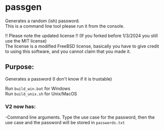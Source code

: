 # passgen
Generates a random (ish) password.<br>
This is a command line tool please run it from the console.

!! Please note the updated license !! (If you forked before 1/3/2024 you still use the MIT license)<br>
The license is a modified FreeBSD license, basically you have to give credit to using this software, and you cannot claim that you made it.

## Purpose:
Generates a password (I don't know if it is trustable)

Run `build_win.bat` for Windows<br>
Run `build_unix.sh` for Unix/MacOS

### V2 now has:
-Command line arguments. Type the use case for the password, then the use case and the password will be stored in `passwords.txt`
